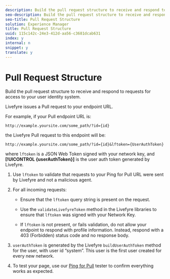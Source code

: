 ```yaml
---
description: Build the pull request structure to receive and respond to requests for access to your user identity system.
seo-description: Build the pull request structure to receive and respond to requests for access to your user identity system.
seo-title: Pull Request Structure
solution: Experience Manager
title: Pull Request Structure
uuid: 115c142c-24e3-412d-aa56-c3681dcab631
index: y
internal: n
snippet: y
translate: y
---
```


# Pull Request Structure

Build the pull request structure to receive and respond to requests for access to your user identity system.

Livefyre issues a Pull request to your endpoint URL.

For example, if your Pull endpoint URL is:

```
http://example.yoursite.com/some_path/?id={id}
```

the Livefyre Pull request to this endpoint will be:

```
http://example.yoursite.com/some_path/?id={id}&lftoken={UserAuthToken}
```

where `lftoken` is a JSON Web Token signed with your network key, and **[!UICONTROL {userAuthToken}]** is the user auth token generated by Livefyre.

1. Use `lftoken` to validate that requests to your Ping for Pull URL were sent by Livefyre and not a malicious agent.
1. For all incoming requests:

    * Ensure that the `lftoken` query string is present on the request.
    * Use the `validateLivefyreToken` method in the Livefyre libraries to ensure that `lftoken` was signed with your Network Key.
    
    * If `lftoken` is not present, or fails validation, do not allow your endpoint to respond with profile information. Instead, respond with a 403 (Forbidden) status code and no response body.

1. `userAuthToken` is generated by the Livefyre `buildUserAuthToken` method for the user, with user id “system”. This user is the first user created for every new network.
1. To test your page, use our [Ping for Pull](http://livefyre-p4p-wizard.herokuapp.com/home) tester to confirm everything works as expected.
